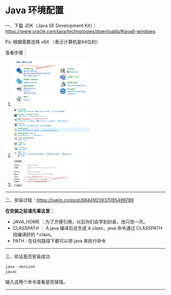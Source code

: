 # Java 环境配置

一、下载 JDK（Java SE Development Kit）：https://www.oracle.com/java/technologies/downloads/#java8-windows

Ps: 根据需要选择 x64 （表示计算机是64位的）

查看步骤：

1. <img src="images\image-20220526161931548.png" alt="image-20220526161931548" width="50%" height="50%" />

2. <img src="images\image-20220526162721849.png" alt="image-20220526162721849" width="50%" height="50%" />
3. <img src="images\image-20220526162823765.png" alt="image-20220526162823765" width="50%" height="50%" />

------

二、安装过程：https://juejin.cn/post/6844903937095499789

**在安装之前请先看这里：**

- JAVA_HOME ：为了方便引用，以后你们会学到封装，改只改一次。
- CLASSPATH ： A.java 编译后会生成 A.class，java 命令通过 CLASSPATH 找编译好的 *.class。
- PATH : 在任何路径下都可以用 java 来执行命令

------

三、验证是否安装成功

```
java -version
javac
```

输入这两个命令查看是否报错。

------



